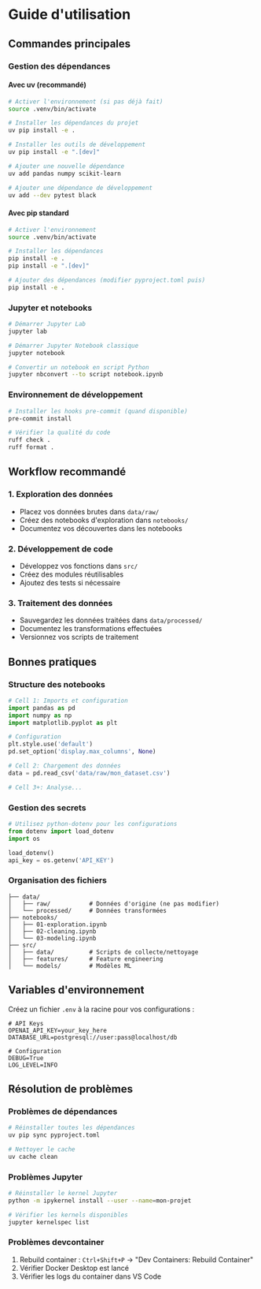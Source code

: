 # Guide d'utilisation

## Commandes principales

### Gestion des dépendances

#### Avec uv (recommandé)
```bash
# Activer l'environnement (si pas déjà fait)
source .venv/bin/activate

# Installer les dépendances du projet
uv pip install -e .

# Installer les outils de développement
uv pip install -e ".[dev]"

# Ajouter une nouvelle dépendance
uv add pandas numpy scikit-learn

# Ajouter une dépendance de développement
uv add --dev pytest black
```

#### Avec pip standard
```bash
# Activer l'environnement
source .venv/bin/activate

# Installer les dépendances
pip install -e .
pip install -e ".[dev]"

# Ajouter des dépendances (modifier pyproject.toml puis)
pip install -e .
```

### Jupyter et notebooks

```bash
# Démarrer Jupyter Lab
jupyter lab

# Démarrer Jupyter Notebook classique
jupyter notebook

# Convertir un notebook en script Python
jupyter nbconvert --to script notebook.ipynb
```

### Environnement de développement

```bash
# Installer les hooks pre-commit (quand disponible)
pre-commit install

# Vérifier la qualité du code
ruff check .
ruff format .
```

## Workflow recommandé

### 1. Exploration des données
- Placez vos données brutes dans `data/raw/`
- Créez des notebooks d'exploration dans `notebooks/`
- Documentez vos découvertes dans les notebooks

### 2. Développement de code
- Développez vos fonctions dans `src/`
- Créez des modules réutilisables
- Ajoutez des tests si nécessaire

### 3. Traitement des données
- Sauvegardez les données traitées dans `data/processed/`
- Documentez les transformations effectuées
- Versionnez vos scripts de traitement

## Bonnes pratiques

### Structure des notebooks
```python
# Cell 1: Imports et configuration
import pandas as pd
import numpy as np
import matplotlib.pyplot as plt

# Configuration
plt.style.use('default')
pd.set_option('display.max_columns', None)

# Cell 2: Chargement des données
data = pd.read_csv('data/raw/mon_dataset.csv')

# Cell 3+: Analyse...
```

### Gestion des secrets
```python
# Utilisez python-dotenv pour les configurations
from dotenv import load_dotenv
import os

load_dotenv()
api_key = os.getenv('API_KEY')
```

### Organisation des fichiers
```
├── data/
│   ├── raw/           # Données d'origine (ne pas modifier)
│   └── processed/     # Données transformées
├── notebooks/
│   ├── 01-exploration.ipynb
│   ├── 02-cleaning.ipynb
│   └── 03-modeling.ipynb
├── src/
│   ├── data/          # Scripts de collecte/nettoyage
│   ├── features/      # Feature engineering
│   └── models/        # Modèles ML
```

## Variables d'environnement

Créez un fichier `.env` à la racine pour vos configurations :

```env
# API Keys
OPENAI_API_KEY=your_key_here
DATABASE_URL=postgresql://user:pass@localhost/db

# Configuration
DEBUG=True
LOG_LEVEL=INFO
```

## Résolution de problèmes

### Problèmes de dépendances
```bash
# Réinstaller toutes les dépendances
uv pip sync pyproject.toml

# Nettoyer le cache
uv cache clean
```

### Problèmes Jupyter
```bash
# Réinstaller le kernel Jupyter
python -m ipykernel install --user --name=mon-projet

# Vérifier les kernels disponibles
jupyter kernelspec list
```

### Problèmes devcontainer
1. Rebuild container : `Ctrl+Shift+P` → "Dev Containers: Rebuild Container"
2. Vérifier Docker Desktop est lancé
3. Vérifier les logs du container dans VS Code